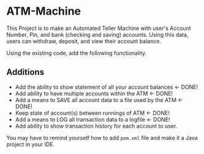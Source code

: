 # ATM-Machine

This Project is to make an Automated Teller Machine with user's Account Number, Pin, and bank (checking and saving) accounts.
Using this data, users can withdraw, deposit, and view their account balance.

Using the existing code, add the following functionality.

## Additions

- Add the ability to show statement of all your account balances <- DONE!
- Add ability to have multiple accounts within the ATM <- DONE!
- Add a means to SAVE all account data to a file used by the ATM <- DONE!
- Keep state of account(s) between runnings of ATM <- DONE!
- Add a means to LOG all transaction data to a logfile <- DONE!
- Add ability to show transaction history for each account to user.

You may have to remind yourself how to add `pom.xml` file and make it a Java project in your IDE.
